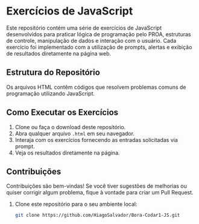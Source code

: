 # Exercícios de JavaScript

Este repositório contém uma série de exercícios de JavaScript desenvolvidos para praticar lógica de programação pelo PROA, estruturas de controle, manipulação de dados e interação com o usuário. Cada exercício foi implementado com a utilização de prompts, alertas e exibição de resultados diretamente na página web.

## Estrutura do Repositório

Os arquivos HTML contêm códigos que resolvem problemas comuns de programação utilizando JavaScript.



## Como Executar os Exercícios

1. Clone ou faça o download deste repositório.
2. Abra qualquer arquivo `.html` em seu navegador.
3. Interaja com os exercícios fornecendo as entradas solicitadas via prompt.
4. Veja os resultados diretamente na página.

## Contribuições

Contribuições são bem-vindas! Se você tiver sugestões de melhorias ou quiser corrigir algum problema, fique à vontade para criar um Pull Request.

1. Clone este repositório para o seu ambiente local:

   ```bash
   git clone https://github.com/HiagoSalvador/Bora-Codar1-JS.git
 


